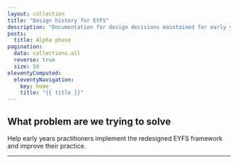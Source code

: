```yaml
---
layout: collection
title: "Design history for EYFS"
description: "Documentation for design decisions maintained for early years foundation stage framework (EYFS). "
posts:
  title: Alpha phase
pagination:
  data: collections.all
  reverse: true
  size: 50
eleventyComputed:
  eleventyNavigation:
    key: home
    title: "{{ title }}"
---
```


## What problem are we trying to solve

Help early years practitioners implement the redesigned EYFS framework and improve their practice.
<hr>